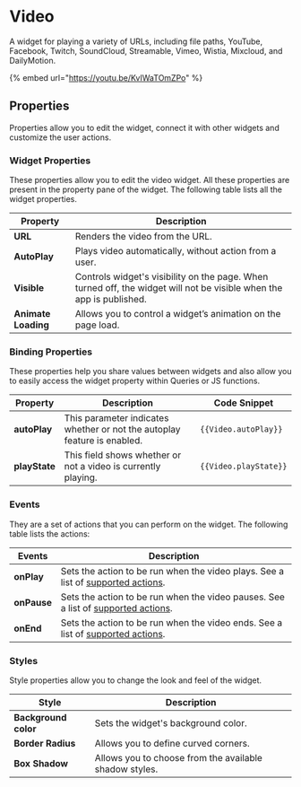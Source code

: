 # Video

A widget for playing a variety of URLs, including file paths, YouTube, Facebook, Twitch, SoundCloud, Streamable, Vimeo, Wistia, Mixcloud, and DailyMotion.

{% embed url="https://youtu.be/KvIWaTOmZPo" %}

## Properties

Properties allow you to edit the widget, connect it with other widgets and customize the user actions.

### Widget Properties

These properties allow you to edit the video widget. All these properties are present in the property pane of the widget. The following table lists all the widget properties.

| Property            | Description                                                                                                          |
| ------------------- | -------------------------------------------------------------------------------------------------------------------- |
| **URL**             | Renders the video from the URL.                                                                                      |
| **AutoPlay**        | Plays video automatically, without action from a user.                                                               |
| **Visible**         | Controls widget's visibility on the page. When turned off, the widget will not be visible when the app is published. |
| **Animate Loading** | Allows you to control a widget’s animation on the page load.                                                         |

### Binding Properties

These properties help you share values between widgets and also allow you to easily access the widget property within Queries or JS functions.

| Property      | Description                                                              | Code Snippet          |
| ------------- | ------------------------------------------------------------------------ | --------------------- |
| **autoPlay**  | This parameter indicates whether or not the autoplay feature is enabled. | `{{Video.autoPlay}}`  |
| **playState** | This field shows whether or not a video is currently playing.            | `{{Video.playState}}` |

### Events

They are a set of actions that you can perform on the widget. The following table lists the actions:

| Events      | Description                                                                                                         |
| ----------- | ------------------------------------------------------------------------------------------------------------------- |
| **onPlay**  | Sets the action to be run when the video plays. See a list of [supported actions](../appsmith-framework/actions/).  |
| **onPause** | Sets the action to be run when the video pauses. See a list of [supported actions](../appsmith-framework/actions/). |
| **onEnd**   | Sets the action to be run when the video ends. See a list of [supported actions](../appsmith-framework/actions/).   |

### Styles

Style properties allow you to change the look and feel of the widget.

| Style                | Description                                            |
| -------------------- | ------------------------------------------------------ |
| **Background color** | Sets the widget's background color.                    |
| **Border Radius**    | Allows you to define curved corners.                   |
| **Box Shadow**       | Allows you to choose from the available shadow styles. |

